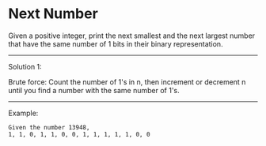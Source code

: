 # Next Number

Given a positive integer, print the next smallest and the next largest number that have the same number of 1 bits in their binary representation.

---

Solution 1:

Brute force: Count the number of 1's in n, then increment or decrement n until you find a number with the same number of 1's.

---

Example:
```
Given the number 13948,
1, 1, 0, 1, 1, 0, 0, 1, 1, 1, 1, 1, 0, 0

